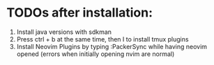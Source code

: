 # TODOs after installation:

1. Install java versions with sdkman 
2. Press ctrl + b at the same time, then I to install tmux plugins
3. Install Neovim Plugins by typing :PackerSync while having neovim opened (errors when initially opening nvim are normal)
